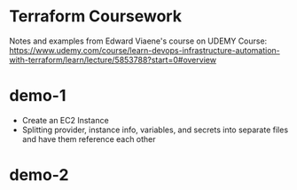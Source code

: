 # Terraform Coursework
Notes and examples from Edward Viaene's course on UDEMY
Course: https://www.udemy.com/course/learn-devops-infrastructure-automation-with-terraform/learn/lecture/5853788?start=0#overview

# demo-1
- Create an EC2 Instance
- Splitting provider, instance info, variables, and secrets into separate files and have them reference each other

# demo-2
